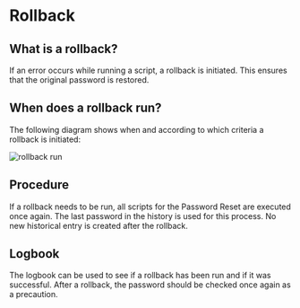 # Rollback

## What is a rollback?

If an error occurs while running a script, a rollback is initiated. This ensures that the original
password is restored.

## When does a rollback run?

The following diagram shows when and according to which criteria a rollback is initiated:

![rollback run](/img/product_docs/passwordsecure/passwordsecure/configuration/advanced_view/clientmodule/passwordreset/rollback/rollback_1-en.webp)

## Procedure

If a rollback needs to be run, all scripts for the Password Reset are executed once again. The last
password in the history is used for this process. No new historical entry is created after the
rollback.

## Logbook

The logbook can be used to see if a rollback has been run and if it was successful. After a
rollback, the password should be checked once again as a precaution.
